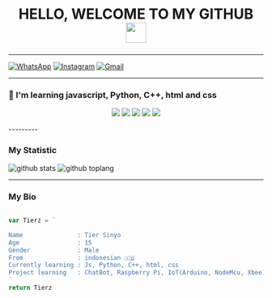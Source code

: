 <h1 align="center">HELLO, WELCOME TO MY GITHUB<img src="https://user-images.githubusercontent.com/1303154/88677602-1635ba80-d120-11ea-84d8-d263ba5fc3c0.gif" width="40px" >

###
---------

[![WhatsApp](https://img.shields.io/badge/WhatsApp-25D366?style=for-the-badge&logo=whatsapp&logoColor=white)](https://wa.me/6282134580805)
[![Instagram](https://img.shields.io/badge/Instagram-ff63f0?style=for-the-badge&logo=instagram&logoColor=white)](https://www.instagram.com/tierkunn_/)
[![Gmail](https://img.shields.io/badge/Gmail-FF0000?style=for-the-badge&logo=gmail&logoColor=white)](http://tiersinyo177@gmail.com/)</p>


---------

### :page_with_curl: I'm learning javascript, Python, C++, html and css
<p align="center">
  <img src="https://img.shields.io/badge/-JavaScript-black?style=flat-square&logo=javascript" />
  <img src="https://img.shields.io/badge/-Python-black?style=flat-square&logo=python" />
  <img src="https://img.shields.io/badge/-C++-black?logo=c%2B%2B&style=C" />
  <img src="https://img.shields.io/badge/-HTML-black?style=flat-square&logo=html5&logoColor=e34f26" />
  <img src="https://img.shields.io/badge/-CSS-black?style=flat-square&logo=css3&logoColor=1572b6" />
</p>
---------

### My Statistic
![github stats](https://github-readme-stats.vercel.app/api?username=TierKun&show_icons=true&theme=radical)
![github toplang](https://github-readme-stats.vercel.app/api/top-langs/?username=TierKun&layout=compact&theme=nightowl)

---------

### My Bio
```js

var Tierz = `

Name               : Tier Sinyo
Age                : 15
Gender             : Male
From               : indonesian 🇮🇩
Currently learning : Js, Python, C++, html, css
Project learning   : ChatBot, Raspberry Pi, IoT(Arduino, NodeMcu, Xbee)
`
return Tierz
```
